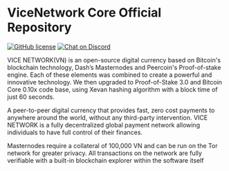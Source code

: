 # ViceNetwork Core Official Repository

[![GitHub license](https://img.shields.io/github/license/Naereen/StrapDown.js.svg)](https://github.com/Naereen/StrapDown.js/blob/master/LICENSE) [![Chat on Discord](https://img.shields.io/badge/chat-Discord-brightgreen.svg)](https://discord.gg/VBCuT8s)

VICE NETWORK(VN) is an open-source digital
currency based on Bitcoin's blockchain technology, Dash’s Masternodes and 
Peercoin's Proof-of-stake engine. Each of these elements was combined
to create a powerful and innovative technology. We then
upgraded to Proof-of-Stake 3.0 and Bitcoin Core 0.10x code base, using Xevan
hashing algorithm with a block time of just 60 seconds.

A peer-to-peer digital currency that provides fast, zero cost
payments to anywhere around the world, without any third-party
intervention. VICE NETWORK is a fully decentralized global payment network
allowing individuals to have full control of their finances.

Masternodes require a collateral of 100,000 VN and can be run on the
Tor network for greater privacy. All transactions on the network are fully
verifiable with a built-in blockchain explorer within the software itself
